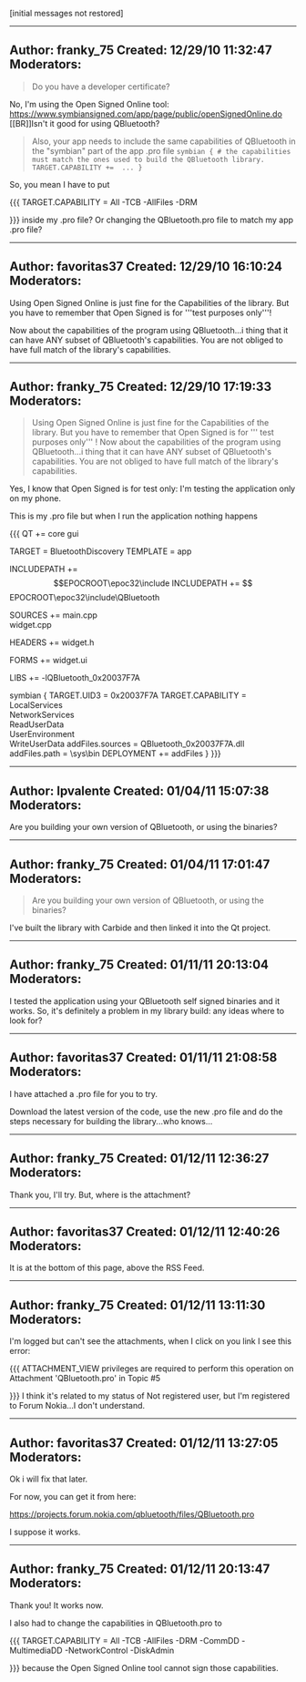 [initial messages not restored]

----------------------------------------------------------------------------
Author:     franky_75
Created:    12/29/10 11:32:47
Moderators:
----------------------------------------------------------------------------

> Do you have a developer certificate?

No, I'm using the Open Signed Online tool: https://www.symbiansigned.com/app/page/public/openSignedOnline.do [[BR]]Isn't it good for using QBluetooth?

> Also, your app needs to include the same capabilities of QBluetooth in the "symbian" part of the app .pro file ` symbian { # the capabilities must match the ones used to build the QBluetooth library.      TARGET.CAPABILITY +=  ... } `

So, you mean I have to put

{{{
    TARGET.CAPABILITY = All -TCB -AllFiles -DRM

}}}
inside my .pro file? Or changing the QBluetooth.pro file to match my app .pro file?

----------------------------------------------------------------------------
Author:     favoritas37
Created:    12/29/10 16:10:24
Moderators:
----------------------------------------------------------------------------

Using Open Signed Online is just fine for the Capabilities of the library. But you have to remember that Open Signed is for '''test purposes only'''!

Now about the capabilities of the program using QBluetooth...i thing that it can have ANY subset of QBluetooth's capabilities. You are not obliged to have full match of the library's capabilities.

----------------------------------------------------------------------------
Author:     franky_75
Created:    12/29/10 17:19:33
Moderators:
----------------------------------------------------------------------------

> Using Open Signed Online is just fine for the Capabilities of the library. But you have to remember that Open Signed is for '''  test purposes only'''  ! Now about the capabilities of the program using QBluetooth...i thing that it can have ANY subset of QBluetooth's capabilities. You are not obliged to have full match of the library's capabilities.

Yes, I know that Open Signed is for test only: I'm testing the application only on my phone.

This is my .pro file but when I run the application nothing happens

{{{
QT       += core gui

TARGET = BluetoothDiscovery
TEMPLATE = app

INCLUDEPATH += $$EPOCROOT\epoc32\include
INCLUDEPATH += $$EPOCROOT\epoc32\include\QBluetooth

SOURCES += main.cpp\
        widget.cpp

HEADERS  += widget.h

FORMS    += widget.ui

LIBS += -lQBluetooth_0x20037F7A

symbian {
    TARGET.UID3 = 0x20037F7A
    TARGET.CAPABILITY = LocalServices \
        NetworkServices \
        ReadUserData \
        UserEnvironment \
        WriteUserData
    addFiles.sources = QBluetooth_0x20037F7A.dll
    addFiles.path = \sys\bin
    DEPLOYMENT += addFiles
}
}}}

----------------------------------------------------------------------------
Author:     lpvalente
Created:    01/04/11 15:07:38
Moderators:
----------------------------------------------------------------------------

Are you building your own version of QBluetooth, or using the binaries?

----------------------------------------------------------------------------
Author:     franky_75
Created:    01/04/11 17:01:47
Moderators:
----------------------------------------------------------------------------

> Are you building your own version of QBluetooth, or using the binaries?
>

I've built the library with Carbide and then linked it into the Qt project.

----------------------------------------------------------------------------
Author:     franky_75
Created:    01/11/11 20:13:04
Moderators:
----------------------------------------------------------------------------

I tested the application using your QBluetooth self signed binaries and it works. So, it's definitely a problem in my library build: any ideas where to look for?

----------------------------------------------------------------------------
Author:     favoritas37
Created:    01/11/11 21:08:58
Moderators:
----------------------------------------------------------------------------

I have attached a .pro file for you to try.

Download the latest version of the code, use the new .pro file and do the steps necessary for building the library...who knows...

----------------------------------------------------------------------------
Author:     franky_75
Created:    01/12/11 12:36:27
Moderators:
----------------------------------------------------------------------------

Thank you, I'll try. But, where is the attachment?

----------------------------------------------------------------------------
Author:     favoritas37
Created:    01/12/11 12:40:26
Moderators:
----------------------------------------------------------------------------

It is at the bottom of this page, above the RSS Feed.

----------------------------------------------------------------------------
Author:     franky_75
Created:    01/12/11 13:11:30
Moderators:
----------------------------------------------------------------------------

I'm logged but can't see the attachments, when I click on you link I see this error:

{{{
ATTACHMENT_VIEW privileges are required to perform this operation on Attachment 'QBluetooth.pro' in Topic #5

}}}
I think it's related to my status of Not registered user, but I'm registered to Forum Nokia...I don't understand.

----------------------------------------------------------------------------
Author:     favoritas37
Created:    01/12/11 13:27:05
Moderators:
----------------------------------------------------------------------------

Ok i will fix that later.

For now, you can get it from here:

https://projects.forum.nokia.com/qbluetooth/files/QBluetooth.pro

I suppose it works.

----------------------------------------------------------------------------
Author:     franky_75
Created:    01/12/11 20:13:47
Moderators:
----------------------------------------------------------------------------

Thank you! It works now.

I also had to change the capabilities in QBluetooth.pro to


{{{
    TARGET.CAPABILITY = All -TCB -AllFiles -DRM -CommDD -MultimediaDD -NetworkControl -DiskAdmin

}}}
because the Open Signed Online tool cannot sign those capabilities.